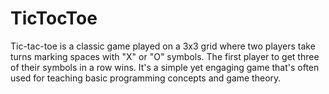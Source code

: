 # TicTocToe
Tic-tac-toe is a classic game played on a 3x3 grid where two players take turns marking spaces with "X" or "O" symbols. The first player to get three of their symbols in a row wins. It's a simple yet engaging game that's often used for teaching basic programming concepts and game theory.
